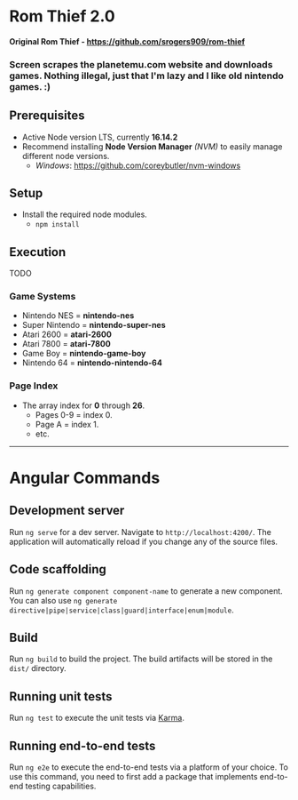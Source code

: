 # Rom Thief 2.0
#### Original Rom Thief - https://github.com/srogers909/rom-thief
### Screen scrapes the planetemu.com website and downloads games. Nothing illegal, just that I'm lazy and I like old nintendo games.  :)

## Prerequisites
* Active Node version LTS, currently **16.14.2**
* Recommend installing **Node Version Manager** *(NVM)* to easily manage different node versions.
    * *Windows*: https://github.com/coreybutler/nvm-windows

## Setup
* Install the required node modules.
    * `npm install`

## Execution
TODO

### Game Systems
* Nintendo NES = **nintendo-nes**
* Super Nintendo = **nintendo-super-nes**
* Atari 2600 = **atari-2600**
* Atari 7800 = **atari-7800**
* Game Boy = **nintendo-game-boy**
* Nintendo 64 = **nintendo-nintendo-64**

### Page Index
* The array index for **0** through **26**.
    * Pages 0-9 = index 0.
    * Page A = index 1.
    * etc.


-------------------------------

# Angular Commands

## Development server

Run `ng serve` for a dev server. Navigate to `http://localhost:4200/`. The application will automatically reload if you change any of the source files.

## Code scaffolding

Run `ng generate component component-name` to generate a new component. You can also use `ng generate directive|pipe|service|class|guard|interface|enum|module`.

## Build

Run `ng build` to build the project. The build artifacts will be stored in the `dist/` directory.

## Running unit tests

Run `ng test` to execute the unit tests via [Karma](https://karma-runner.github.io).

## Running end-to-end tests

Run `ng e2e` to execute the end-to-end tests via a platform of your choice. To use this command, you need to first add a package that implements end-to-end testing capabilities.
